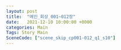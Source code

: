 ```yaml
---
layout: post
title:  "메인_회상_001~012장"
date:   2021-12-10 10:00:00 +0000
categories: Main
Tags: Story Main
SceneCode: ["scene_skip_cp001-012_q1_s10"]
---
```

